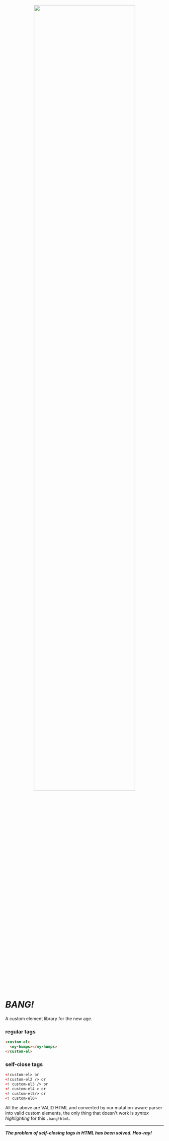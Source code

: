 <p align=center>
  <img width=80% src=https://github.com/i5ik/bang/raw/main/.github/BANG!%20logo%20mediumseagreen-mincream.png>
</p>

# *BANG!*

A custom element library for the new age.

### regular tags

```html
<custom-el>
  <my-humps></my-humps>
</custom-el>
```

### self-close tags

```html
<!custom-el> or
<!custom-el2 /> or
<! custom-el3 /> or
<! custom-el4 > or
<! custom-el5/> or
<! custom-el6>
```

All the above are VALID HTML and converted by our mutation-aware parser into valid custom elements, the only thing that doesn't work is *syntax highlighting* for this `.bang!html`.

------

***The problem of self-closing tags in HTML has been solved. Hoo-ray!***
